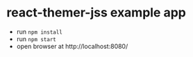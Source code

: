 # react-themer-jss example app

- run `npm install`
- run `npm start`
- open browser at http://localhost:8080/
